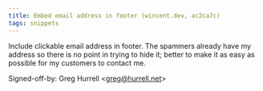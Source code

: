 ```yaml
---
title: Embed email address in footer (wincent.dev, ac2ca7c)
tags: snippets
---
```


Include clickable email address in footer. The spammers already have my address so there is no point in trying to hide it; better to make it as easy as possible for my customers to contact me.

Signed-off-by: Greg Hurrell &lt;greg@hurrell.net&gt;
